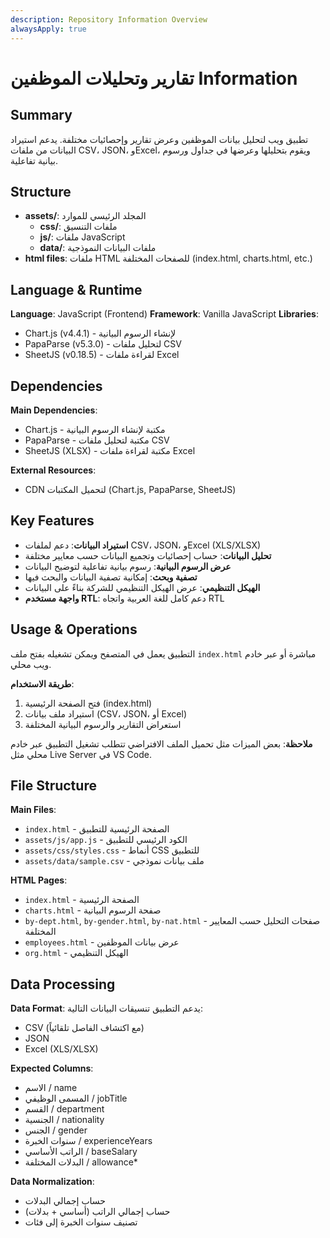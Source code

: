 ```yaml
---
description: Repository Information Overview
alwaysApply: true
---
```


# تقارير وتحليلات الموظفين Information

## Summary
تطبيق ويب لتحليل بيانات الموظفين وعرض تقارير وإحصائيات مختلفة. يدعم استيراد البيانات من ملفات CSV، JSON، وExcel، ويقوم بتحليلها وعرضها في جداول ورسوم بيانية تفاعلية.

## Structure
- **assets/**: المجلد الرئيسي للموارد
  - **css/**: ملفات التنسيق
  - **js/**: ملفات JavaScript
  - **data/**: ملفات البيانات النموذجية
- **html files**: ملفات HTML للصفحات المختلفة (index.html, charts.html, etc.)

## Language & Runtime
**Language**: JavaScript (Frontend)
**Framework**: Vanilla JavaScript
**Libraries**: 
- Chart.js (v4.4.1) - لإنشاء الرسوم البيانية
- PapaParse (v5.3.0) - لتحليل ملفات CSV
- SheetJS (v0.18.5) - لقراءة ملفات Excel

## Dependencies
**Main Dependencies**:
- Chart.js - مكتبة لإنشاء الرسوم البيانية
- PapaParse - مكتبة لتحليل ملفات CSV
- SheetJS (XLSX) - مكتبة لقراءة ملفات Excel

**External Resources**:
- CDN لتحميل المكتبات (Chart.js, PapaParse, SheetJS)

## Key Features
- **استيراد البيانات**: دعم لملفات CSV، JSON، وExcel (XLS/XLSX)
- **تحليل البيانات**: حساب إحصائيات وتجميع البيانات حسب معايير مختلفة
- **عرض الرسوم البيانية**: رسوم بيانية تفاعلية لتوضيح البيانات
- **تصفية وبحث**: إمكانية تصفية البيانات والبحث فيها
- **الهيكل التنظيمي**: عرض الهيكل التنظيمي للشركة بناءً على البيانات
- **واجهة مستخدم RTL**: دعم كامل للغة العربية واتجاه RTL

## Usage & Operations
التطبيق يعمل في المتصفح ويمكن تشغيله بفتح ملف `index.html` مباشرة أو عبر خادم ويب محلي.

**طريقة الاستخدام**:
1. فتح الصفحة الرئيسية (index.html)
2. استيراد ملف بيانات (CSV، JSON، أو Excel)
3. استعراض التقارير والرسوم البيانية المختلفة

**ملاحظة**: بعض الميزات مثل تحميل الملف الافتراضي تتطلب تشغيل التطبيق عبر خادم محلي مثل Live Server في VS Code.

## File Structure
**Main Files**:
- `index.html` - الصفحة الرئيسية للتطبيق
- `assets/js/app.js` - الكود الرئيسي للتطبيق
- `assets/css/styles.css` - أنماط CSS للتطبيق
- `assets/data/sample.csv` - ملف بيانات نموذجي

**HTML Pages**:
- `index.html` - الصفحة الرئيسية
- `charts.html` - صفحة الرسوم البيانية
- `by-dept.html`, `by-gender.html`, `by-nat.html` - صفحات التحليل حسب المعايير المختلفة
- `employees.html` - عرض بيانات الموظفين
- `org.html` - الهيكل التنظيمي

## Data Processing
**Data Format**:
يدعم التطبيق تنسيقات البيانات التالية:
- CSV (مع اكتشاف الفاصل تلقائياً)
- JSON
- Excel (XLS/XLSX)

**Expected Columns**:
- الاسم / name
- المسمى الوظيفي / jobTitle
- القسم / department
- الجنسية / nationality
- الجنس / gender
- سنوات الخبرة / experienceYears
- الراتب الأساسي / baseSalary
- البدلات المختلفة / allowance*

**Data Normalization**:
- حساب إجمالي البدلات
- حساب إجمالي الراتب (أساسي + بدلات)
- تصنيف سنوات الخبرة إلى فئات